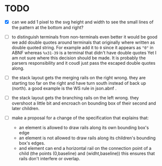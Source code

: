 
# TODO

- [x] can we add 1 pixel to the svg height and width to see the small lines of the pattern at the bottom and right?

- [ ] to distinguish terminals from non-terminals even better it would be good we add double quotes around terminals that originally where written as double quoted string. For example add it to `0` since it appears as `"0"` in ABNF whereas `%x31-39` is a terminal that didn't have double quotes
Yet I am not sure where this decision should be made. It is probably the parsers responsibility and it coudl just pass the escaped double quotes along.

- [ ] the stack layout gets the merging rails on the right wrong. they are starting too far on the right and have turn south instead of back up (north). a good example is the WS rule in json.abnf .
- [ ] the stack layout gets the branching rails on the left wrong. they overshoot a little bit and encroach on bounding box of their second and later children.

- [ ] make a proposal for a change of the specification that explains that:
    - an element is allowed to draw rails along its own bounding box's edge
    - an element is not allowed to draw rails along its children's bounding box's edges.
    - and element can end a horizontal rail on the connection point of a child (the points (0,baseline) and (widht,baseline))
    this ensures that rails don't interfere or overlap.

